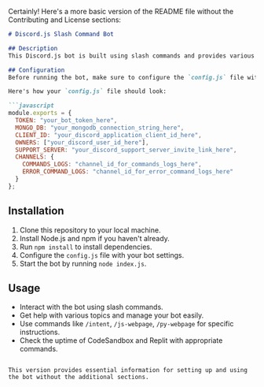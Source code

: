 Certainly! Here's a more basic version of the README file without the Contributing and License sections:

```markdown
# Discord.js Slash Command Bot

## Description
This Discord.js bot is built using slash commands and provides various functionalities through simple commands.

## Configuration
Before running the bot, make sure to configure the `config.js` file with your bot settings.

Here's how your `config.js` file should look:

```javascript
module.exports = {
  TOKEN: "your_bot_token_here",
  MONGO_DB: "your_mongodb_connection_string_here",
  CLIENT_ID: "your_discord_application_client_id_here",
  OWNERS: ["your_discord_user_id_here"],
  SUPPORT_SERVER: "your_discord_support_server_invite_link_here",
  CHANNELS: {
    COMMANDS_LOGS: "channel_id_for_commands_logs_here",
    ERROR_COMMAND_LOGS: "channel_id_for_error_command_logs_here"
  }
};
```

## Installation
1. Clone this repository to your local machine.
2. Install Node.js and npm if you haven't already.
3. Run `npm install` to install dependencies.
4. Configure the `config.js` file with your bot settings.
5. Start the bot by running `node index.js`.

## Usage
- Interact with the bot using slash commands.
- Get help with various topics and manage your bot easily.
- Use commands like `/intent`, `/js-webpage`, `/py-webpage` for specific instructions.
- Check the uptime of CodeSandbox and Replit with appropriate commands.
```

This version provides essential information for setting up and using the bot without the additional sections.
